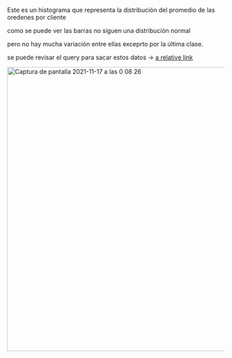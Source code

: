 Este es un histograma que representa la distribución del promedio de las oredenes por cliente

como se puede ver las barras no siguen una distribución normal 

pero no hay mucha variación entre ellas exceprto por la última clase. 

se puede revisar el query para sacar estos datos -> [a relative link](query.sql)

<img width="659" alt="Captura de pantalla 2021-11-17 a las 0 08 26" src="https://user-images.githubusercontent.com/46249970/142144623-486f269b-602e-40b2-b14a-b1453ea3e3cc.png">
